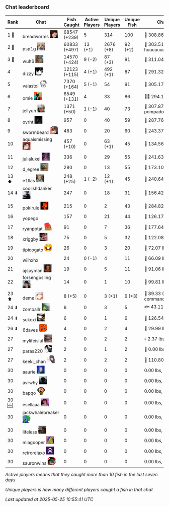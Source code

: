### Chat leaderboard
| Rank | Chat | Fish Caught | Active Players | Unique Players | Unique Fish | Channel Record 🎊 |
|------|------|-------------|----------------|----------------|-------------|-------------------|
| 1 🥇  | breadworms ![breadworms](https://raw.githubusercontent.com/blableblup/gofish/main/images/players/breadworms.png) | 68547 (+239) | 5 | 314 | 100 | 🦑 308.86 lbs, lluuucy |
| 2 🥈  | psp1g ![psp1g](https://raw.githubusercontent.com/blableblup/gofish/main/images/players/psp1g.png) | 60833 (+497) | 13 (+1) | 2676 (+8) | 92 (+2) | 🐳 303.51 lbs, huuuuuuuuuuuuuuuuuuuuuurz |
| 3 🥉  | wuh6 ![wuh6](https://raw.githubusercontent.com/blableblup/gofish/main/images/players/wuh6.png) | 14570 (+424) | 9 (-2) | 87 (+3) | 91 | 🦑 311.04 lbs, eeziiii |
| 4  | dizzy ![dizzy](https://raw.githubusercontent.com/blableblup/gofish/main/images/players/dizzy.png) | 12123 (+115) | 4 (+1) | 492 (+1) | 87 | 🐳 291.32 lbs, buhl00n |
| 5  | vaiastol ![vaiastol](https://raw.githubusercontent.com/blableblup/gofish/main/images/players/vaiastol.png) | 7370 (+164) | 5 (-1) | 54 | 91 | 🦑 305.17 lbs, vaiastol |
| 6  | omie ![omie](https://raw.githubusercontent.com/blableblup/gofish/main/images/players/omie.png) | 6549 (+131) | 4 | 33 | 86 | 🐻‍❄ 294.19 lbs, mangos4u |
| 7  | jellyuh ![jellyuh](https://raw.githubusercontent.com/blableblup/gofish/main/images/players/jellyuh.png) | 1371 (+50) | 1 (-1) | 40 | 73 | 🦑 307.87 lbs, pompadourdelinquent |
| 8  | ovrht ![ovrht](https://raw.githubusercontent.com/blableblup/gofish/main/images/players/ovrht.png) | 957 | 0 | 40 | 59 | 🐳 287.76 lbs, ovrht |
| 9  | swormbeard ![swormbeard](https://raw.githubusercontent.com/blableblup/gofish/main/images/players/swormbeard.png) | 483 | 0 | 20 | 60 | 🦑 243.37 lbs, kishma9 |
| 10  | aquaismissing ![aquaismissing](https://raw.githubusercontent.com/blableblup/gofish/main/images/players/aquaismissing.png) | 457 (+10) | 0 | 63 (+1) | 45 | 🐋 134.56 lbs, likedom_ |
| 11  | julialuxel ![julialuxel](https://raw.githubusercontent.com/blableblup/gofish/main/images/players/julialuxel.png) | 336 | 0 | 29 | 55 | 🦕 241.63 lbs, toastyso |
| 12  | d_egree ![d_egree](https://raw.githubusercontent.com/blableblup/gofish/main/images/players/d_egree.png) | 280 | 0 | 13 | 55 | 🐉 173.10 lbs, benni900 |
| 13 ⬆ | e1llas ![e1llas](https://raw.githubusercontent.com/blableblup/gofish/main/images/players/e1llas.png) | 248 (+25) | 1 (-2) | 12 (+1) | 45 | 🦕 240.64 lbs, e1llas |
| 14 ⬇ | coolishdanker ![coolishdanker](https://raw.githubusercontent.com/blableblup/gofish/main/images/players/coolishdanker.png) | 247 | 0 | 18 | 31 | 🐍 156.42 lbs, jaial |
| 15  | pokirule ![pokirule](https://raw.githubusercontent.com/blableblup/gofish/main/images/players/pokirule.png) | 215 | 0 | 2 | 43 | 🦑 284.82 lbs, osnyisdead |
| 16  | yopego ![yopego](https://raw.githubusercontent.com/blableblup/gofish/main/images/players/yopego.png) | 157 | 0 | 21 | 44 | 🐋 126.17 lbs, grumpo_ |
| 17  | ryanpotat ![ryanpotat](https://raw.githubusercontent.com/blableblup/gofish/main/images/players/ryanpotat.png) | 91 | 0 | 7 | 36 | 🦕 177.64 lbs, lolspers |
| 18  | xriggby ![xriggby](https://raw.githubusercontent.com/blableblup/gofish/main/images/players/xriggby.png) | 75 | 0 | 5 | 32 | 🐋 122.08 lbs, tipicogato |
| 19  | tipicogato ![tipicogato](https://raw.githubusercontent.com/blableblup/gofish/main/images/players/tipicogato.png) | 26 | 0 | 3 | 20 | 🐍 72.07 lbs, iapaja |
| 20  | wiihxhx ![wiihxhx](https://raw.githubusercontent.com/blableblup/gofish/main/images/players/wiihxhx.png) | 24 | 0 (-1) | 4 | 11 | 🐢 66.09 lbs, wiihxhx |
| 21  | ajspyman ![ajspyman](https://raw.githubusercontent.com/blableblup/gofish/main/images/players/ajspyman.png) | 19 | 0 | 5 | 11 | 🐬 91.06 lbs, respirate_ |
| 22  | forsengosling ![forsengosling](https://raw.githubusercontent.com/blableblup/gofish/main/images/players/forsengosling.png) | 14 | 0 | 1 | 10 | 🐢 99.81 lbs, forsengosling |
| 23 ⬆ | deme ![deme](https://raw.githubusercontent.com/blableblup/gofish/main/images/players/deme.png) | 8 (+5) | 0 | 3 (+1) | 6 (+3) | 🐬 89.33 (+19.59) lbs, commanda_u |
| 24 ⬇ | zomballr ![zomballr](https://raw.githubusercontent.com/blableblup/gofish/main/images/players/zomballr.png) | 6 | 0 | 3 | 5 | 🐟 43.11 lbs, ryanpotat |
| 24 ⬇ | sukoxi ![sukoxi](https://raw.githubusercontent.com/blableblup/gofish/main/images/players/sukoxi.png) | 6 | 0 | 1 | 6 | 🐋 126.54 lbs, sukoxi |
| 26 ⬇ | 6daves ![6daves](https://raw.githubusercontent.com/blableblup/gofish/main/images/players/6daves.png) | 4 | 0 | 2 | 4 | 🦐 29.99 lbs, 6daves |
| 27  | mylifeislul ![mylifeislul](https://raw.githubusercontent.com/blableblup/gofish/main/images/players/mylifeislul.png) | 2 | 0 | 2 | 2 | 💀 2.37 lbs, mylifeislul |
| 27  | paras220 ![paras220](https://raw.githubusercontent.com/blableblup/gofish/main/images/players/paras220.png) | 2 | 0 | 1 | 2 | 🎰 0.00 lbs, paras220 |
| 27  | keeki_chan ![keeki_chan](https://raw.githubusercontent.com/blableblup/gofish/main/images/players/keeki_chan.png) | 2 | 0 | 2 | 2 | 🦑 110.80 lbs, crunch_sack |
| 30  | aaurie ![aaurie](https://raw.githubusercontent.com/blableblup/gofish/main/images/players/aaurie.png) | 0 | 0 | 0 | 0 |  0.00 lbs,  |
| 30  | avrwhy ![avrwhy](https://raw.githubusercontent.com/blableblup/gofish/main/images/players/avrwhy.png) | 0 | 0 | 0 | 0 |  0.00 lbs,  |
| 30  | bapqo ![bapqo](https://raw.githubusercontent.com/blableblup/gofish/main/images/players/bapqo.png) | 0 | 0 | 0 | 0 |  0.00 lbs,  |
| 30 🆕 | esellaaa ![esellaaa](https://raw.githubusercontent.com/blableblup/gofish/main/images/players/esellaaa.png) | 0 | 0 | 0 | 0 |  0.00 lbs,  |
| 30  | jackwhalebreaker ![jackwhalebreaker](https://raw.githubusercontent.com/blableblup/gofish/main/images/players/jackwhalebreaker.png) | 0 | 0 | 0 | 0 |  0.00 lbs,  |
| 30  | lifeless ![lifeless](https://raw.githubusercontent.com/blableblup/gofish/main/images/players/lifeless.png) | 0 | 0 | 0 | 0 |  0.00 lbs,  |
| 30  | miagooper ![miagooper](https://raw.githubusercontent.com/blableblup/gofish/main/images/players/miagooper.png) | 0 | 0 | 0 | 0 |  0.00 lbs,  |
| 30  | retrorelaxo ![retrorelaxo](https://raw.githubusercontent.com/blableblup/gofish/main/images/players/retrorelaxo.png) | 0 | 0 | 0 | 0 |  0.00 lbs,  |
| 30  | sauronwins ![sauronwins](https://raw.githubusercontent.com/blableblup/gofish/main/images/players/sauronwins.png) | 0 | 0 | 0 | 0 |  0.00 lbs,  |

_Active players means that they caught more than 10 fish in the last seven days_

_Unique players is how many different players caught a fish in that chat_

_Last updated at 2025-05-25 10:55:41 UTC_